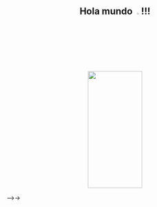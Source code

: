 <h2 align="center">Hola mundo <img src="https://images.emojiterra.com/google/android-nougat/512px/1f596.png" width=3%>!!!</h2>
<p align="center"><img src="https://cdn.dribbble.com/users/2158774/screenshots/4416038/music-boy.gif" height=270px width=50%></p>



-->->

<!--
**Cesar-Ignacio/Cesar-Ignacio** is a ✨ _special_ ✨ repository because its `README.md` (this file) appears on your GitHub profile.

Here are some ideas to get you started:

- 🔭 I’m currently working on ...
- 🌱 I’m currently learning Javascript
- 👯 I’m looking to collaborate on ...
- 🤔 I’m looking for help with ...
- 💬 Ask me about ...
- 📫 How to reach me: ...dd
- 😄 Pronouns: ...
- ⚡ Fun fact: 
